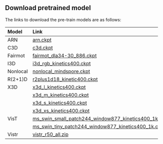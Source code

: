 ## Download pretrained model

The links to download the pre-train models are as follows:

| Model          | Link       |
| :------------ | :------------- |
| ARN | [arn.ckpt](https://zjuteducn-my.sharepoint.com/:u:/g/personal/201906010313_zjut_edu_cn/ER55hujI22BOkyjL5UrBVt0BfKx8lmeW5DRctx46tfZRkA?e=hdIZIu) |
| C3D | [c3d.ckpt](https://zjuteducn-my.sharepoint.com/:u:/g/personal/201906010313_zjut_edu_cn/EbVF6SuKthpGj046abA37jkBkfkhzLm36F8NJmH2Do3jhg?e=xh32kW) |
| Fairmot | [fairmot_dla34-30_886.ckpt](https://zjuteducn-my.sharepoint.com/:u:/g/personal/201906010313_zjut_edu_cn/EdU2TA3NrqVFpj-Adkh2RiEB_UZoxLHiNFj6tcuMDylQVA?e=YIWTiH) |
| I3D | [i3d_rgb_kinetics400.ckpt](https://zjuteducn-my.sharepoint.com/:u:/g/personal/201906010313_zjut_edu_cn/EeqkpDHObpBNj5ibeawTY0gBWd84YvFrhmbdGeu8qm5SDw?e=E3j8vM) |
| Nonlocal | [nonlocal_mindspore.ckpt](https://zjuteducn-my.sharepoint.com/:u:/g/personal/201906010313_zjut_edu_cn/Ec-B_Hr00QRAs49Vd7Qg4PkBslya1SjAola4hg64tpI6Vg?e=YNm0Ig) |
| R(2+1)D | [r2plus1d18_kinetic400.ckpt](https://zjuteducn-my.sharepoint.com/:u:/g/personal/201906010313_zjut_edu_cn/EXT6cCmxV59Gp4U9VChcmuUB2Fmuhfg7SRkfuxGsOiyBUA?e=qJ9Wc1) |
| X3D | [x3d_l_kinetics400.ckpt](https://zjuteducn-my.sharepoint.com/:u:/g/personal/201906010313_zjut_edu_cn/EaVbGiHvrf5Nl6TooLlq340B4LMrLF8Cqm9PH0w9Mlqx9Q?e=a2XEoh) |
| | [x3d_m_kinetics400.ckpt](https://zjuteducn-my.sharepoint.com/:u:/g/personal/201906010313_zjut_edu_cn/EVqLWmg7v4JBkLJPY3vP-1kBeq7uI5sE2Tin7kM5PcxQMw?e=S1wCy0) |
| | [x3d_s_kinetics400.ckpt](https://zjuteducn-my.sharepoint.com/:u:/g/personal/201906010313_zjut_edu_cn/EUH1YqWCkLlLlEMA9A8MuwQBSPQ0yjyUJVUIlsuWbP3YeQ?e=WK955U) |
| | [x3d_xs_kinetics400.ckpt](https://zjuteducn-my.sharepoint.com/:u:/g/personal/201906010313_zjut_edu_cn/EYwLbhrIcCdIor3J_Dxj3foBMx2bFb7zcw9QRVBkamZE_A?e=p4tDBt) |
| VisT | [ms_swin_small_patch244_window877_kinetics400_1k.ckpt](https://zjuteducn-my.sharepoint.com/:u:/g/personal/201906010313_zjut_edu_cn/EXrE7hbSqCtJoSourHbcUIABmnskD5qO0o9c_hpJ-x86PA?e=zdQ02f) |
| |[ms_swin_tiny_patch244_window877_kinetics400_1k.ckpt](https://zjuteducn-my.sharepoint.com/:u:/g/personal/201906010313_zjut_edu_cn/EX1foDC63eNNgnxbfD2oEDYB9C5JoLUfEgqlJ_4QymoJqQ?e=ayseUu) |
| Vistr | [vistr_r50_all.zip](https://zjuteducn-my.sharepoint.com/:u:/g/personal/201906010313_zjut_edu_cn/ESYcogFR0_tNhEJpiJnw208B0WEgNag45WIQClhGWpYhRA?e=iZfSY4) |
